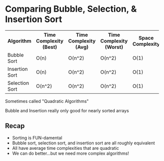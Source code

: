 # Comparing Bubble, Selection, & Insertion Sort
<table>
<tr>
  <th>Algorithm</th>
  <th>Time Complexity (Best)</th>
  <th>Time Complexity (Avg)</th>
  <th>Time Complexity (Worst)</th>
  <th>Space Complexity</th>
  </tr>
  <tr>
    <td>Bubble Sort</td>
    <td>O(n)</td>
    <td>O(n^2)</td>
    <td>O(n^2)</td>
    <td>O(1)</td>
  </tr>
  <tr>
    <td>Insertion Sort</td>
    <td>O(n)</td>
    <td>O(n^2)</td>
    <td>O(n^2)</td>
    <td>O(1)</td>
  </tr>
  <tr>
    <td>Selection Sort</td>
    <td>O(n^2)</td>
    <td>O(n^2)</td>
    <td>O(n^2)</td>
    <td>O(1)</td>
  </tr>
</table>  

<article>
<p> Sometimes called "Quadratic Algorithms"</p>
<p>Bubble and Insertion really only good for nearly sorted arrays</p>
</article>

## Recap
- Sorting is FUN-damental
- Bubble sort, selection sort, and insertion sort are all roughly equivalent
- All have average time complexities that are quadratic
- We can do better...but we need more complex algorithms!
